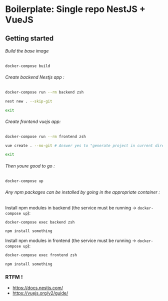 # Boilerplate: Single repo NestJS + VueJS

## Getting started

###### Build the base image
```bash
docker-compose build
```
###### Create backend Nestjs app :
```bash
docker-compose run --rm backend zsh
```
```bash
nest new . --skip-git
```
```bash
exit
```
###### Create frontend vuejs app:

```bash
docker-compose run --rm frontend zsh
```
```bash
vue create . --no-git # Answer yes to "generate project in current directory" + better choose NPM as package manager 
```
```bash
exit
```
###### Then youre good to go :
```bash
docker-compose up
```
###### Any npm packages can be installed by going in the appropriate container :
Install npm modules in backend (the service must be running -> `docker-compose up`):
```bash
docker-compose exec backend zsh
```
```bash
npm install something
```
Install npm modules in frontend (the service must be running -> `docker-compose up`):
```bash
docker-compose exec frontend zsh
```
```bash
npm install something
```
### RTFM !
- https://docs.nestjs.com/
- https://vuejs.org/v2/guide/
